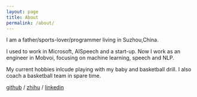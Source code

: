 ```yaml
---
layout: page
title: About
permalink: /about/
---
```

I am a father/sports-lover/programmer living in Suzhou,China.

I used to work in Microsoft, AISpeech and a start-up. Now I work as an engineer in Mobvoi, focusing on machine learning, speech and NLP.

My current hobbies inlcude playing with my baby and basketball drill. I also coach a basketball team in spare time.

[github][my-github] /
[zhihu][my-zhihu] /
[linkedin][my-linkedin]

[my-github]: https://github.com/placebokkk
[my-zhihu]: https://www.zhihu.com/people/yang-chao-5-35
[my-linkedin]: https://www.linkedin.com/in/chao-yang-a6959333/